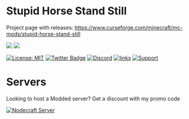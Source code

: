 # Stupid Horse Stand Still 


Project page with releases: https://www.curseforge.com/minecraft/mc-mods/stupid-horse-stand-still

[![](http://cf.way2muchnoise.eu/358241.svg)](https://www.curseforge.com/minecraft/mc-mods/stupid-horse-stand-still) 
[![](http://cf.way2muchnoise.eu/versions/358241.svg)](https://www.curseforge.com/minecraft/mc-mods/stupid-horse-stand-still)


[![License: MIT](https://img.shields.io/badge/License-MIT-green.svg)](https://opensource.org/licenses/MIT)
[![Twitter Badge](https://img.shields.io/badge/contact-twitter-blue.svg)](https://twitter.com/lothrazar)
[![Discord](https://img.shields.io/discord/749302798797242449.svg?label=&logo=discord&logoColor=ffffff&color=7389D8&labelColor=6A7EC2)](https://discord.gg/uWZ3jf56fV)
[![links](https://img.shields.io/badge/more-links-ff69b4.svg)](https://allmylinks.com/lothrazar)
[![Support](https://img.shields.io/badge/Patreon-Support-orange.svg?logo=Patreon)](https://www.patreon.com/Lothrazar)



# Servers

Looking to host a Modded server? Get a discount with my promo code


[![Nodecraft Server](https://nodecraft.com/assets/images/partners/loth/mashup.png)](https://nodecraft.com/r/loth)

